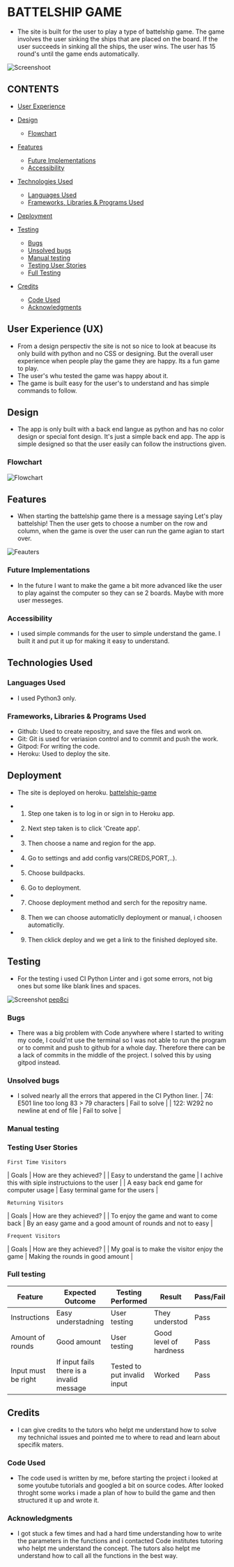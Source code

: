 # BATTELSHIP GAME

- The site is built for the user to play a type of battelship game. The game involves the user sinking the ships that are placed on the board. If the user succeeds in sinking all the ships, the user wins. The user has 15 round's until the game ends automatically.

![Screenshoot](assets/img/screens.png) 


## CONTENTS

* [User Experience](#user-experience-ux)

* [Design](#design)
  * [Flowchart](#flowchart)

* [Features](#features)
  * [Future Implementations](#future-implementations)
  * [Accessibility](#accessibility)

* [Technologies Used](#technologies-used)
  * [Languages Used](#languages-used)
  * [Frameworks, Libraries & Programs Used](#frameworks-libraries--programs-used)

* [Deployment](#deployment)

* [Testing](#testing)
   * [Bugs](#bugs)
   * [Unsolved bugs](#unsolved-bugs)
   * [Manual testing](#manual-testing)
   * [Testing User Stories](#testing-user-stories)
   * [Full Testing](#Full-Testing)

   
* [Credits](#credits)
  * [Code Used](#code-used)
  * [Acknowledgments](#acknowledgments)

## User Experience (UX)

- From a design perspectiv the site is not so nice to look at beacuse its only build with python and no CSS or designing. But the overall user experience when people play the game they are happy. Its a fun game to play.
- The user's whu tested the game was happy about it.
- The game is built easy for the user's to understand and has simple commands to follow.

## Design

- The app is only built with a back end langue as python and has no color design or special font design. It's just a simple back end app. The app is simple designed so that the user easily can follow the instructions given.

### Flowchart

![Flowchart](assets/img/diagram.png)

## Features

- When starting the battelship game there is a message saying Let's play battelship! Then the user gets to choose a number on the row and column,  when the game is over the user can run the game agian to start over.

![Feauters](assets/img/sitepage.png)

### Future Implementations

- In the future I want to make the game a bit more advanced like the user to play against the computer so they can se 2 boards. Maybe with more user messeges. 

### Accessibility

- I used simple commands for the user to simple understand the game. I built it and put it up for making it easy to understand.

## Technologies Used

### Languages Used

- I used Python3 only.

### Frameworks, Libraries & Programs Used

- Github: Used to create repositry, and save the files and work on.
- Git: Git is used for veriasion control and to commit and push the work.
- Gitpod: For writing the code.
- Heroku: Used to deploy the site.

## Deployment 

- The site is deployed on heroku. 
[battelship-game](https://battelship-game.herokuapp.com/)

- 1. Step one taken is to log in or sign in to Heroku app.
- 2. Next step taken is to click 'Create app'.
- 3. Then choose a name and region for the app.
- 4. Go to settings and add config vars(CREDS,PORT,..).
- 5. Choose buildpacks.
- 6. Go to deployment.
- 7. Choose deployment method and serch for the repositry name.
- 8. Then we can choose automaticlly deployment or manual, i choosen automaticlly.
- 9. Then cklick deploy and we get a link to the finished deployed site. 

## Testing

- For the testing i used CI Python Linter and i got some errors, not big ones but some like blank lines and spaces. 

![Screenshot](assets/img/CIPythonLinter.png)
[pep8ci](http://pep8ci.herokuapp.com/)

### Bugs

- There was a big problem with Code anywhere where I started to writing my code, I could'nt use the terminal so I was not able to run the program or to commit and push  to github for a whole day. Therefore there can be a lack of commits in the middle of the project. I solved this by using gitpod instead. 

### Unsolved bugs

- I solved nearly all the errors that appered in the CI Python liner. 
| 74: E501 line too long 83 > 79 characters | Fail to solve |
| 122: W292 no newline at end of file | Fail to solve |

### Manual testing

### Testing User Stories

`First Time Visitors`

| Goals | How are they achieved? |
| Easy to understand the game | I achive this with siple instructuions to the user |
| A easy back end game for computer usage | Easy terminal game for the users |

`Returning Visitors`

|  Goals | How are they achieved? |
| To enjoy the game and want to come back | By an easy game and a good amount of rounds and not to easy |

`Frequent Visitors`

| Goals | How are they achieved? |
| My goal is to make the visitor enjoy the game | Making the rounds in good amount |

### Full testing

| Feature | Expected Outcome | Testing Performed | Result | Pass/Fail |
| --- | --- | --- | --- | --- |
| Instructions | Easy understadning | User testing | They understod | Pass |
| Amount of rounds | Good amount | User testing | Good level of hardness | Pass |
| Input must be right | If input fails there is a invalid message | Tested to put invalid input | Worked | Pass |

## Credits

- I can give credits to the tutors who helpt me understand how to solve my technichal issues and pointed me to where to read and learn about specifik maters.

### Code Used

- The code used is written by me, before starting the project i looked at some youtube tutorials and googled a bit on source codes. After looked throght some works i made a plan of how to build the game and then structured it up and wrote it. 

###  Acknowledgments

- I got stuck a few times and had a hard time understanding how to write the parameters in the functions and i contacted Code institutes tutoring who helpt me understand the concept. The tutors also helpt me understand how to call all the functions in the best way.

